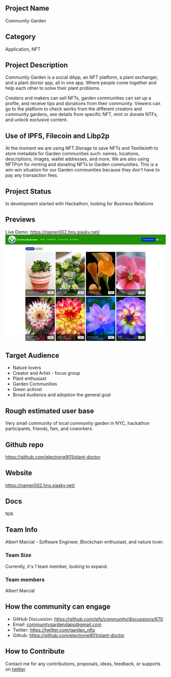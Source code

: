 ## Project Name

Community Garden

## Category

Application, NFT

## Project Description

Community Garden is a social dApp, an NFT platform, a plant exchanger, and a plant doctor app, all in one app. Where people come together and help each other to solve their plant problems.

Creators and makers can sell NFTs, garden communities can set up a profile, and receive tips and donations from their community. Viewers can go to the platform to check works from the different creators and community gardens, see details from specific NFT, mint or donate NTFs, and unlock exclusive content.

## Use of IPFS, Filecoin and Libp2p

At the moment we are using NFT.Storage to save NFTs and Textile/eth to store metadata for Garden communities such: names, locations, descriptions, images, wallet addresses, and more. We are also using NFTPort for minting and donating NFTs to Garden communities. This is a win-win situation for our Garden communities because they don't have to pay any transaction fees.

## Project Status

In development started with Hackathon, looking for Business Relations

## Previews

Live Demo: https://namer002.hns.siasky.net/
![image](https://raw.githubusercontent.com/electrone901/plant-doctor/main/src/images/cover_.png)

## Target Audience

- Nature lovers
- Creator and Artist - focus group
- Plant enthusiast
- Garden Communities
- Green activist
- Broad Audience and adoption the general goal

## Rough estimated user base

Very small community of local community garden in NYC,
hackathon participants, friends, fam, and coworkers.

## Github repo

https://github.com/electrone901/plant-doctor

## Website

https://namer002.hns.siasky.net/

## Docs

N/A

## Team Info

Albert Marcial - Software Engineer, Blockchain enthusiast, and nature lover.

### Team Size

Currently, it's 1 team member, looking to expand.

### Team members

Albert Marcial

## How the community can engage

- GitHub Discussion: https://github.com/ipfs/community/discussions/670
- Email: communitygardendapp@gmail.com
- Twitter: https://twitter.com/garden_nfts
- Github: https://github.com/electrone901/plant-doctor

## How to Contribute

Contact me for any contributions, proposals, ideas, feedback, or supports on [twitter](https://twitter.com/garden_nfts).
